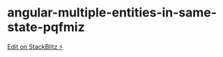 # angular-multiple-entities-in-same-state-pqfmiz

[Edit on StackBlitz ⚡️](https://stackblitz.com/edit/angular-multiple-entities-in-same-state-pqfmiz)